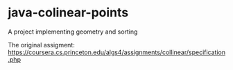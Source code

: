 # java-colinear-points
A project implementing geometry and sorting

The original assigment:
https://coursera.cs.princeton.edu/algs4/assignments/collinear/specification.php
